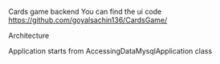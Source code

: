 Cards game backend 
You can find the ui code https://github.com/goyalsachin136/CardsGame/

Architecture

Application starts from AccessingDataMysqlApplication class



